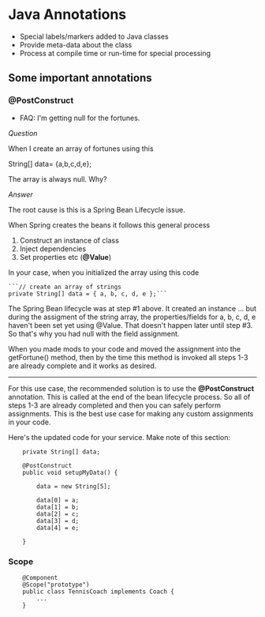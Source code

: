 # Java Annotations

* Special labels/markers added to Java classes
* Provide meta-data about the class
* Process at compile time or run-time for special processing  


## Some important annotations

### @PostConstruct

* FAQ: I'm getting null for the fortunes.

*Question*

When I create an array of fortunes using this

String[] data= {a,b,c,d,e};

The array is always null. Why?

*Answer*

The root cause is this is a Spring Bean Lifecycle issue.

When Spring creates the beans it follows this general process

1. Construct an instance of class
2. Inject dependencies
3. Set properties etc (**@Value**)

In your case, when you initialized the array using this code

    ```// create an array of strings
    private String[] data = { a, b, c, d, e };```

The Spring Bean lifecycle was at step #1 above. It created an instance ... but during the assigment of the string array, the properties/fields for a, b, c, d, e haven't been set yet using @Value. That doesn't happen later until step #3.  So that's why you had null with the field assignment.

When you made mods to your code and moved the assignment into the getFortune() method, then by the time this method is invoked all steps 1-3 are already complete and it works as desired.

---

For this use case, the recommended solution is to use the **@PostConstruct** annotation. This is called at the end of the bean lifecycle process. So all of steps 1-3 are already completed and then you can safely perform assignments. This is the best use case for making any custom assignments in your code.

Here's the updated code for your service. Make note of this section:

```
    private String[] data;
    
    @PostConstruct
    public void setupMyData() {
        
        data = new String[5];
        
        data[0] = a;
        data[1] = b;
        data[2] = c;
        data[3] = d;
        data[4] = e;
        
    }
```

### Scope

```
	@Component
	@Scope("prototype")
	public class TennisCoach implements Coach {
		...
	}		
```


